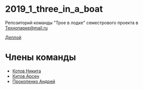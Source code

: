 # 2019_1_three_in_a_boat
Репозиторий команды "Трое в лодке" семестрового проекта в Технопарке@mail.ru

[Деплой](http://ih1465635.vds.myihor.ru/)

# Члены команды
* [Котов Никита](https://github.com/Kotyarich)
* [Китов Арсен](https://github.com/Alfaix)
* [Прокопенко Андрей](https://github.com/rowbotman)
